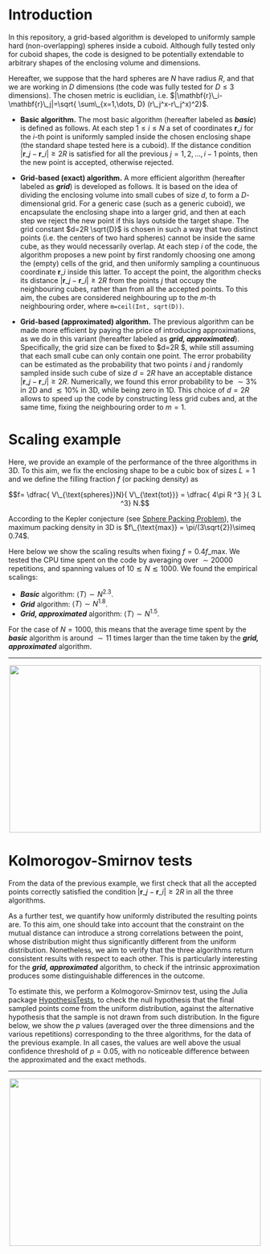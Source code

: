 # Introduction
In this repository, a grid-based algorithm is developed to uniformly sample hard (non-overlapping) spheres inside a cuboid. Although fully tested only for cuboid shapes, the code is designed to be potentially extendable to arbitrary shapes of the enclosing volume and dimensions. 

Hereafter, we suppose that the hard spheres are $N$ have radius $R$, and that we are working in $D$ dimensions (the code was fully tested for $D\leq 3$ dimensions). The chosen metric is euclidian, i.e. $|\mathbf{r}\_i-\mathbf{r}\_j|=\sqrt{ \sum\_{x=1,\dots, D} (r\_j^x-r\_j^x)^2}$. 

- **Basic algorithm.** The most basic algorithm (hereafter labeled as **_basic_**) is defined as follows. At each step $1\leq i\leq N$ a set of coordinates $\mathbf{r}\_i$ for the _i_-th point is uniformly sampled inside the chosen enclosing shape (the standard shape tested here is a cuboid). If the distance condition $|\mathbf{r}\_j-\mathbf{r}\_i|\geq 2R$ is satisfied for all the previous $j=1, 2, \dots, i-1$ points, then the new point is accepted, otherwise rejected.
 
<!--- - Second, we tested another possible approach (hereafter labeled as **_joint_**), where a set of $N$ coordinates is directly sampled from the beginning. Then,--->

- **Grid-based (exact) algorithm.** A more efficient algorithm (hereafter labeled as **_grid_**) is developed as follows. It is based on the idea of dividing the enclosing volume into small cubes of size $d$, to form a $D$-dimensional grid. For a generic case (such as a generic cuboid), we encapsulate the enclosing shape into a larger grid, and then at each step we reject the new point if this lays outside the target shape. The grid constant $d=2R \sqrt{D}$ is chosen in such a way that two distinct points (i.e. the centers of two hard spheres) cannot be inside the same cube, as they would necessarily overlap. At each step _i_ of the code, the algorithm proposes a new point by first randomly choosing one among the (empty) cells of the grid, and then uniformly sampling a countinuous coordinate $\mathbf{r}\_i$ inside this latter. To accept the point, the algorithm checks its distance $|\mathbf{r}\_j-\mathbf{r}\_i|\geq 2R$ from the points $j$ that occupy the neighbouring cubes, rather than from all the accepted points. To this aim, the cubes are considered neighbouring up to the $m$-th neighbouring order, where `m=ceil(Int, sqrt(D))`.

- **Grid-based (approximated) algorithm.** The previous algorithm can be made more efficient by paying the price of introducing approximations, as we do in this variant (hereafter labeled as **_grid, approximated_**). Specifically, the grid size can be fixed to $d=2R $, while still assuming that each small cube can only contain one point. The error probability can be estimated as the probability that two points _i_ and _j_ randomly sampled inside such cube of size $d=2R$ have an acceptable distance $|\mathbf{r}\_j-\mathbf{r}\_i|\geq 2R$. Numerically, we found this error probability to be $\sim 3$\% in 2D and $\lesssim 10$\% in 3D, while being zero in 1D. This choice of $d=2R$ allows to speed up the code by constructing less grid cubes and, at the same time, fixing the neighbouring order to $m=1$.


# Scaling example
Here, we provide an example of the performance of the three algorithms in 3D. To this aim, we fix the enclosing shape to be a cubic box of sizes $L =1$ and we define the filling fraction $f$ (or packing density) as 

$$f= \dfrac{ V\_{\text{spheres}}N}{ V\_{\text{tot}}} =   \dfrac{ 4\pi R ^3 }{ 3 L ^3} N.$$

According to the Kepler conjecture (see [Sphere Packing Problem](https://mathworld.wolfram.com/SpherePacking.html)), the maximum packing density in 3D is $f\_{\text{max}} = \pi/(3\sqrt{2})\simeq 0.74$. 

Here below we show the scaling results when fixing $f=0.4f\_{\text{max}}$. We tested the CPU time spent on the code by averaging over $\sim 20000$ repetitions, and spanning values of $10\lesssim N \lesssim 1000$. We found the empirical scalings:

- **_Basic_** algorithm: $\langle T \rangle \sim N ^{2.3}$.
- **_Grid_** algorithm: $\langle T \rangle \sim N ^{1.8}$.
- **_Grid, approximated_** algorithm: $\langle T \rangle \sim N ^{1.5}$.

For the case of $N=1000$, this means that the average time spent by the **_basic_** algorithm is around $\sim 11$ times larger than the time taken by the **_grid, approximated_** algorithm.

___

<p align="center">
 <img width="500" height="333" src="https://github.com/frandreoli/filling_random_spheres/assets/37184096/0564de99-f088-4812-a71e-0d8a2b57e1fd">
</p>



# Kolmorogov-Smirnov tests
From the data of the previous example, we first check that all the accepted points correctly satisfied the condition $|\mathbf{r}\_j-\mathbf{r}\_i|\geq 2R$ in all the three algorithms. 

As a further test, we quantify how uniformly distributed the resulting points are. To this aim, one should take into account that the constraint on the mutual distance can introduce a strong correlations between the point, whose distribution might thus significantly different from the uniform distribution. Nonetheless, we aim to verify that the three algorithms return consistent results with respect to each other. This is particularly interesting for the **_grid, approximated_** algorithm, to check if the intrinsic approximation produces some distinguishable differences in the outcome. 

To estimate this, we perform a Kolmogorov-Smirnov test, using the Julia package [HypothesisTests](https://juliastats.org/HypothesisTests.jl/stable/), to check the null hypothesis that the final sampled points come from the uniform distribution, against the alternative hypothesis that the sample is not drawn from such distribution. In the figure below, we show the $p$ values (averaged over the three dimensions and the various repetitions) corresponding to the three algorithms, for the data of the previous example. In all cases, the values are well above the usual confidence threshold of $p=0.05$, with no noticeable difference between the approximated and the exact methods.

___

<p align="center">
 <img width="500" height="333" src="https://github.com/frandreoli/filling_random_spheres/assets/37184096/c53dda9e-fa69-40bc-9fd3-f38ee0900e66">
</p>



